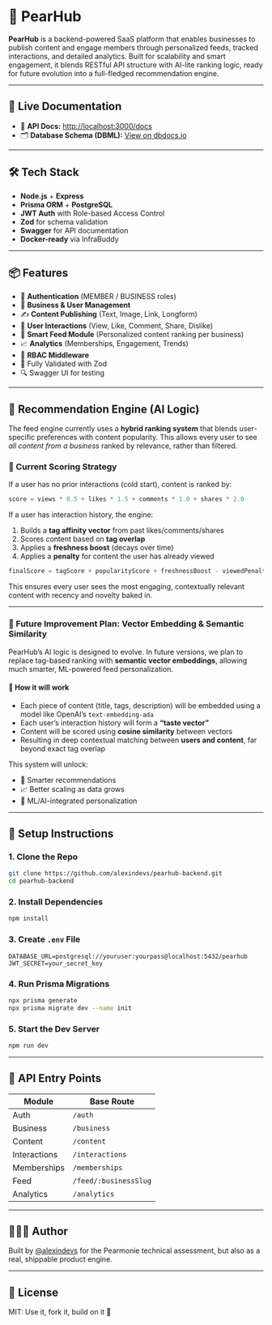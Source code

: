 # 🍐 PearHub

**PearHub** is a backend-powered SaaS platform that enables businesses to publish content and engage members through personalized feeds, tracked interactions, and detailed analytics. Built for scalability and smart engagement, it blends RESTful API structure with AI-lite ranking logic, ready for future evolution into a full-fledged recommendation engine.

---

## 🔗 Live Documentation

- 📘 **API Docs:** [http://localhost:3000/docs](http://localhost:3000/docs)
- 🗂 **Database Schema (DBML):** [View on dbdocs.io](https://dbdocs.io/alexindevs/PearHub-Pearmonie-Assessment)

---

## 🛠 Tech Stack

- **Node.js** + **Express**
- **Prisma ORM** + **PostgreSQL**
- **JWT Auth** with Role-based Access Control
- **Zod** for schema validation
- **Swagger** for API documentation
- **Docker-ready** via InfraBuddy

---

## 📦 Features

- 🧾 **Authentication** (MEMBER / BUSINESS roles)
- 🏢 **Business & User Management**
- ✍️ **Content Publishing** (Text, Image, Link, Longform)
- 💬 **User Interactions** (View, Like, Comment, Share, Dislike)
- 🧠 **Smart Feed Module** (Personalized content ranking per business)
- 📈 **Analytics** (Memberships, Engagement, Trends)
- 🔐 **RBAC Middleware**
- 🧪 Fully Validated with Zod
- 🔍 Swagger UI for testing

---

## 🧠 Recommendation Engine (AI Logic)

The feed engine currently uses a **hybrid ranking system** that blends user-specific preferences with content popularity. This allows every user to see *all content from a business* ranked by relevance, rather than filtered.

### 🎯 Current Scoring Strategy

If a user has no prior interactions (cold start), content is ranked by:

```ts
score = views * 0.5 + likes * 1.5 + comments * 1.0 + shares * 2.0
````

If a user has interaction history, the engine:

1. Builds a **tag affinity vector** from past likes/comments/shares
2. Scores content based on **tag overlap**
3. Applies a **freshness boost** (decays over time)
4. Applies a **penalty** for content the user has already viewed

```ts
finalScore = tagScore + popularityScore + freshnessBoost - viewedPenalty
```

This ensures every user sees the most engaging, contextually relevant content with recency and novelty baked in.

---

### 🔮 Future Improvement Plan: Vector Embedding & Semantic Similarity

PearHub’s AI logic is designed to evolve. In future versions, we plan to replace tag-based ranking with **semantic vector embeddings**, allowing much smarter, ML-powered feed personalization.

#### 🧬 How it will work

- Each piece of content (title, tags, description) will be embedded using a model like OpenAI’s `text-embedding-ada`
- Each user’s interaction history will form a **“taste vector”**
- Content will be scored using **cosine similarity** between vectors
- Resulting in deep contextual matching between **users and content**, far beyond exact tag overlap

This system will unlock:

- 🧠 Smarter recommendations
- 📈 Better scaling as data grows
- 🧬 ML/AI-integrated personalization

---

## 🚀 Setup Instructions

### 1. Clone the Repo

```bash
git clone https://github.com/alexindevs/pearhub-backend.git
cd pearhub-backend
```

### 2. Install Dependencies

```bash
npm install
```

### 3. Create `.env` File

```env
DATABASE_URL=postgresql://youruser:yourpass@localhost:5432/pearhub
JWT_SECRET=your_secret_key
```

### 4. Run Prisma Migrations

```bash
npx prisma generate
npx prisma migrate dev --name init
```

### 5. Start the Dev Server

```bash
npm run dev
```

---

## 📮 API Entry Points

| Module         | Base Route            |
| -------------- | --------------------- |
| Auth           | `/auth`               |
| Business       | `/business`           |
| Content        | `/content`            |
| Interactions   | `/interactions`       |
| Memberships    | `/memberships`        |
| Feed           | `/feed/:businessSlug` |
| Analytics      | `/analytics`          |

---

## 👩🏾‍💻 Author

Built by [@alexindevs](https://github.com/alexindevs) for the Pearmonie technical assessment, but also as a real, shippable product engine.

---

## 📝 License

MIT: Use it, fork it, build on it 🍐
